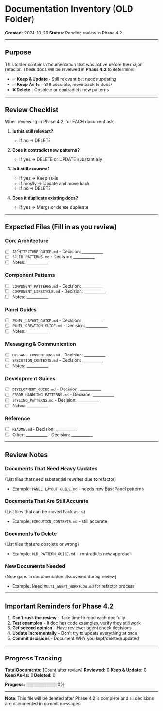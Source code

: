 # Documentation Inventory (OLD Folder)

**Created:** 2024-10-29
**Status:** Pending review in Phase 4.2

---

## Purpose

This folder contains documentation that was active before the major refactor.
These docs will be reviewed in **Phase 4.2** to determine:
- ✅ **Keep & Update** - Still relevant but needs updating
- ✅ **Keep As-Is** - Still accurate, move back to docs/
- ❌ **Delete** - Obsolete or contradicts new patterns

---

## Review Checklist

When reviewing in Phase 4.2, for EACH document ask:

1. **Is this still relevant?**
   - If no → DELETE

2. **Does it contradict new patterns?**
   - If yes → DELETE or UPDATE substantially

3. **Is it still accurate?**
   - If yes → Keep as-is
   - If mostly → Update and move back
   - If no → DELETE

4. **Does it duplicate existing docs?**
   - If yes → Merge or delete duplicate

---

## Expected Files (Fill in as you review)

### Core Architecture
- [ ] `ARCHITECTURE_GUIDE.md` - Decision: ___________
- [ ] `SOLID_PATTERNS.md` - Decision: ___________
- [ ] Notes: ___________

### Component Patterns
- [ ] `COMPONENT_PATTERNS.md` - Decision: ___________
- [ ] `COMPONENT_LIFECYCLE.md` - Decision: ___________
- [ ] Notes: ___________

### Panel Guides
- [ ] `PANEL_LAYOUT_GUIDE.md` - Decision: ___________
- [ ] `PANEL_CREATION_GUIDE.md` - Decision: ___________
- [ ] Notes: ___________

### Messaging & Communication
- [ ] `MESSAGE_CONVENTIONS.md` - Decision: ___________
- [ ] `EXECUTION_CONTEXTS.md` - Decision: ___________
- [ ] Notes: ___________

### Development Guides
- [ ] `DEVELOPMENT_GUIDE.md` - Decision: ___________
- [ ] `ERROR_HANDLING_PATTERNS.md` - Decision: ___________
- [ ] `STYLING_PATTERNS.md` - Decision: ___________
- [ ] Notes: ___________

### Reference
- [ ] `README.md` - Decision: ___________
- [ ] Other: ___________ - Decision: ___________

---

## Review Notes

### Documents That Need Heavy Updates
(List files that need substantial rewrites due to refactor)

- Example: `PANEL_LAYOUT_GUIDE.md` - needs new BasePanel patterns

### Documents That Are Still Accurate
(List files that can be moved back as-is)

- Example: `EXECUTION_CONTEXTS.md` - still accurate

### Documents To Delete
(List files that are obsolete or wrong)

- Example: `OLD_PATTERN_GUIDE.md` - contradicts new approach

### New Documents Needed
(Note gaps in documentation discovered during review)

- Example: Need `MULTI_AGENT_WORKFLOW.md` for refactor process

---

## Important Reminders for Phase 4.2

1. **Don't rush the review** - Take time to read each doc fully
2. **Test examples** - If doc has code examples, verify they still work
3. **Get second opinion** - Have reviewer agent check decisions
4. **Update incrementally** - Don't try to update everything at once
5. **Commit decisions** - Document WHY you kept/deleted/updated

---

## Progress Tracking

**Total Documents:** [Count after review]
**Reviewed:** 0
**Keep & Update:** 0
**Keep As-Is:** 0
**Deleted:** 0

**Progress:** ░░░░░░░░░░ 0%

---

**Note:** This file will be deleted after Phase 4.2 is complete and all decisions are documented in commit messages.

